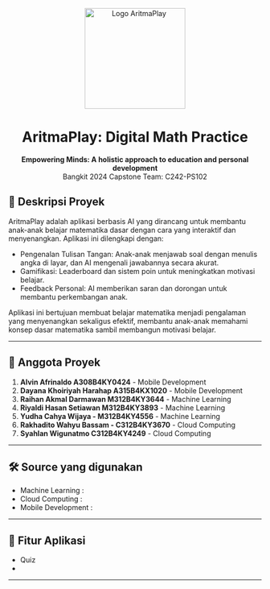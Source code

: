 <p align="center">
  <img src="URL_gambar" alt="Logo AritmaPlay" width="200">
</p>

<h1 align="center">AritmaPlay: Digital Math Practice</h1>
<p align="center">
  <strong>Empowering Minds: A holistic approach to education and personal development</strong>
  <br>Bangkit 2024 Capstone Team: C242-PS102
</p>

## 📌 **Deskripsi Proyek**
AritmaPlay adalah aplikasi berbasis AI yang dirancang untuk membantu anak-anak belajar matematika dasar dengan cara yang interaktif dan menyenangkan. Aplikasi ini dilengkapi dengan:
- Pengenalan Tulisan Tangan: Anak-anak menjawab soal dengan menulis angka di layar, dan AI mengenali jawabannya secara akurat.
- Gamifikasi: Leaderboard dan sistem poin untuk meningkatkan motivasi belajar.
- Feedback Personal: AI memberikan saran dan dorongan untuk membantu perkembangan anak.

Aplikasi ini bertujuan membuat belajar matematika menjadi pengalaman yang menyenangkan sekaligus efektif, membantu anak-anak memahami konsep dasar matematika sambil membangun motivasi belajar.

---

## 👥 **Anggota Proyek**

1. **Alvin Afrinaldo A308B4KY0424** - Mobile Development
2. **Dayana Khoiriyah Harahap A315B4KX1020** - Mobile Development
3. **Raihan Akmal Darmawan M312B4KY3644** - Machine Learning
4. **Riyaldi Hasan Setiawan M312B4KY3893** - Machine Learning
5. **Yudha Cahya Wijaya - M312B4KY4556** - Machine Learning
6. **Rakhadito Wahyu Bassam - C312B4KY3670** - Cloud Computing
7. **Syahlan Wigunatmo C312B4KY4249** - Cloud Computing

---

## 🛠 **Source yang digunakan**

- Machine Learning :
- Cloud Computing :
- Mobile Development :

---

## 🚀 **Fitur Aplikasi**
- Quiz
- 

---
